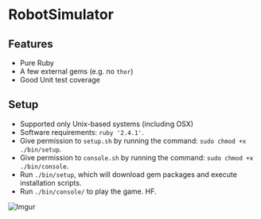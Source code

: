 # RobotSimulator

## Features
- Pure Ruby
- A few external gems (e.g. no `thor`)
- Good Unit test coverage

## Setup
- Supported only Unix-based systems (including OSX)
- Software requirements: `ruby '2.4.1'`.
- Give permission to `setup.sh` by running the command: `sudo chmod +x ./bin/setup`.
- Give permission to `console.sh` by running the command: `sudo chmod +x ./bin/console`.
- Run `./bin/setup`, which will download gem packages and execute installation scripts.
- Run `./bin/console/` to play the game. HF.

![Imgur](https://i.imgur.com/JbkVz7w.png)